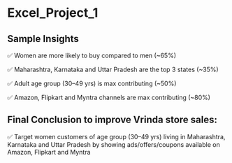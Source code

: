 # Excel_Project_1

## Sample Insights
✅ Women are more likely to buy compared to men (~65%)

✅ Maharashtra, Karnataka and Uttar Pradesh are the top 3 states (~35%)

✅ Adult age group (30–49 yrs) is max contributing (~50%)

✅ Amazon, Flipkart and Myntra channels are max contributing (~80%)

## Final Conclusion to improve Vrinda store sales:
✅ Target women customers of age group (30–49 yrs) living in Maharashtra, Karnataka and Uttar Pradesh by showing ads/offers/coupons available on Amazon, Flipkart and Myntra
